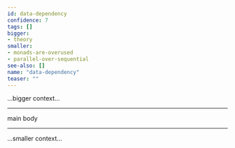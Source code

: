 ```yaml
---
id: data-dependency
confidence: 7
tags: []
bigger:
- theory
smaller:
- monads-are-overused
- parallel-over-sequential
see-also: []
name: "data-dependency"
teaser: ""
---
```



...bigger context...

---

main body

---

...smaller context...
